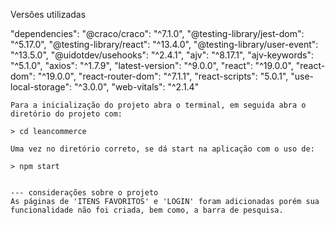 Versões utilizadas

"dependencies":
"@craco/craco": "^7.1.0",
"@testing-library/jest-dom": "^5.17.0",
"@testing-library/react": "^13.4.0",
"@testing-library/user-event": "^13.5.0",
"@uidotdev/usehooks": "^2.4.1",
"ajv": "^8.17.1",
"ajv-keywords": "^5.1.0",
"axios": "^1.7.9",
"latest-version": "^9.0.0",
"react": "^19.0.0",
"react-dom": "^19.0.0",
"react-router-dom": "^7.1.1",
"react-scripts": "5.0.1",
"use-local-storage": "^3.0.0",
"web-vitals": "^2.1.4"

    Para a inicialização do projeto abra o terminal, em seguida abra o diretório do projeto com:

    > cd leancommerce

    Uma vez no diretório correto, se dá start na aplicação com o uso de:

    > npm start


    --- considerações sobre o projeto
    As páginas de 'ITENS FAVORITOS' e 'LOGIN' foram adicionadas porém sua funcionalidade não foi criada, bem como, a barra de pesquisa.
